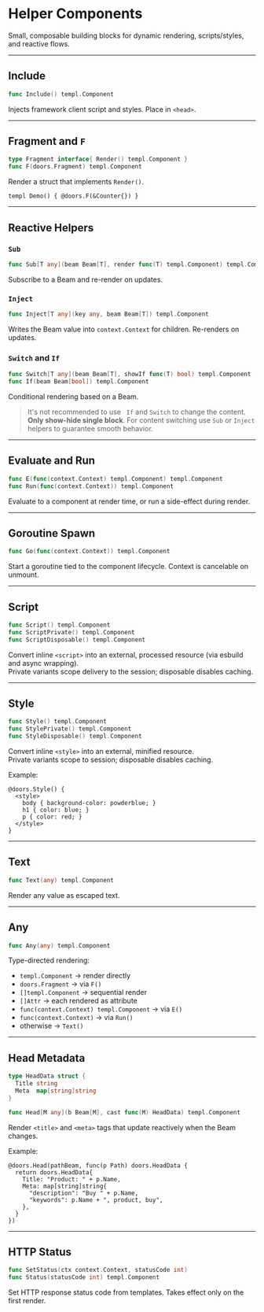 # Helper Components

Small, composable building blocks for dynamic rendering, scripts/styles, and reactive flows.

---

## Include

```go
func Include() templ.Component
```

Injects framework client script and styles. Place in `<head>`.

---

## Fragment and `F`

```go
type Fragment interface{ Render() templ.Component }
func F(doors.Fragment) templ.Component
```

Render a struct that implements `Render()`.

```templ
templ Demo() { @doors.F(&Counter{}) }
```

---

## Reactive Helpers

### `Sub`

```go
func Sub[T any](beam Beam[T], render func(T) templ.Component) templ.Component
```

Subscribe to a Beam and re-render on updates.

### `Inject`

```go
func Inject[T any](key any, beam Beam[T]) templ.Component
```

Writes the Beam value into `context.Context` for children. Re-renders on updates.

### `Switch` and `If`

```go
func Switch[T any](beam Beam[T], showIf func(T) bool) templ.Component
func If(beam Beam[bool]) templ.Component
```

Conditional rendering based on a Beam.

> It's not recommended to use ` If` and `Switch` to change the content. **Only show-hide single block**. For content switching  use `Sub` or `Inject` helpers to guarantee smooth behavior.

---

## Evaluate and Run

```go
func E(func(context.Context) templ.Component) templ.Component
func Run(func(context.Context)) templ.Component
```

Evaluate to a component at render time, or run a side-effect during render.

---

## Goroutine Spawn

```go
func Go(func(context.Context)) templ.Component
```

Start a goroutine tied to the component lifecycle. Context is cancelable on unmount.

---

## Script

```go
func Script() templ.Component
func ScriptPrivate() templ.Component
func ScriptDisposable() templ.Component
```

Convert inline `<script>` into an external, processed resource (via esbuild and async wrapping).  
Private variants scope delivery to the session; disposable disables caching.

---

## Style

```go
func Style() templ.Component
func StylePrivate() templ.Component
func StyleDisposable() templ.Component
```

Convert inline `<style>` into an external, minified resource.  
Private variants scope to session; disposable disables caching.

Example:

```templ
@doors.Style() {
  <style>
    body { background-color: powderblue; }
    h1 { color: blue; }
    p { color: red; }
  </style>
}
```

---

## Text

```go
func Text(any) templ.Component
```

Render any value as escaped text.

---

## Any

```go
func Any(any) templ.Component
```

Type-directed rendering:

- `templ.Component` → render directly  
- `doors.Fragment` → via `F()`  
- `[]templ.Component` → sequential render  
- `[]Attr` → each rendered as attribute  
- `func(context.Context) templ.Component` → via `E()`  
- `func(context.Context)` → via `Run()`  
- otherwise → `Text()`

---

## Head Metadata

```go
type HeadData struct {
  Title string
  Meta  map[string]string
}

func Head[M any](b Beam[M], cast func(M) HeadData) templ.Component
```

Render `<title>` and `<meta>` tags that update reactively when the Beam changes.

Example:

```templ
@doors.Head(pathBeam, func(p Path) doors.HeadData {
  return doors.HeadData{
    Title: "Product: " + p.Name,
    Meta: map[string]string{
      "description": "Buy " + p.Name,
      "keywords": p.Name + ", product, buy",
    },
  }
})
```

---

## HTTP Status

```go
func SetStatus(ctx context.Context, statusCode int)
func Status(statusCode int) templ.Component
```

Set HTTP response status code from templates. Takes effect only on the first render.
